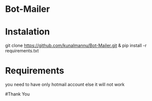 # Bot-Mailer

# Instalation
git clone https://github.com/kunalmannu/Bot-Mailer.git & pip install -r requirements.txt

# Requirements
you need to have only hotmail account else it will not work

#Thank You
